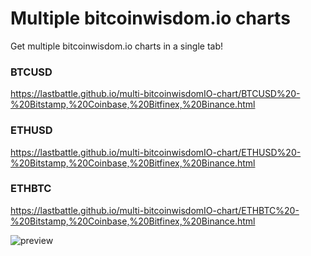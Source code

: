 # Multiple bitcoinwisdom.io charts

Get multiple bitcoinwisdom.io charts in a single tab!

### BTCUSD
https://lastbattle.github.io/multi-bitcoinwisdomIO-chart/BTCUSD%20-%20Bitstamp,%20Coinbase,%20Bitfinex,%20Binance.html

### ETHUSD
https://lastbattle.github.io/multi-bitcoinwisdomIO-chart/ETHUSD%20-%20Bitstamp,%20Coinbase,%20Bitfinex,%20Binance.html

### ETHBTC
https://lastbattle.github.io/multi-bitcoinwisdomIO-chart/ETHBTC%20-%20Bitstamp,%20Coinbase,%20Bitfinex,%20Binance.html




![preview](https://i.imgur.com/r2ZAG3J.png)
